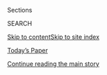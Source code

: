 <div id="app">

<div>

<div class="NYTAppHideMasthead css-1r6wvpq e1suatyy0">

<div class="section css-ui9rw0 e1suatyy2">

<div class="css-eph4ug er09x8g0">

<div class="css-6n7j50">

</div>

<span class="css-1dv1kvn">Sections</span>

<div class="css-10488qs">

<span class="css-1dv1kvn">SEARCH</span>

</div>

[Skip to content](#site-content)[Skip to site
index](#site-index)

</div>

<div class="css-10698na e1huz5gh0">

</div>

</div>

<div id="masthead-bar-one" class="section hasLinks css-15hmgas e1csuq9d3">

<div class="css-uqyvli e1csuq9d0">

</div>

<div class="css-1uqjmks e1csuq9d1">

</div>

<div class="css-9e9ivx">

[](https://myaccount.nytimes3xbfgragh.onion/auth/login?response_type=cookie&client_id=vi)

</div>

<div class="css-1bvtpon e1csuq9d2">

[Today’s Paper](https://www.nytimes3xbfgragh.onion/section/todayspaper)

</div>

</div>

</div>

</div>

<div data-aria-hidden="false">

<div id="site-content" data-role="main">

<div id="top-wrapper" class="css-15p45cc eaca97t0" type="top">

<div id="top-slug" class="css-19x0jxb eaca97t1" hidden="">

Advertisement

</div>

[Continue reading the main
story](#after-top)

<div class="ad top-wrapper" style="text-align:center;height:100%;display:block;min-height:90px">

<div id="top" class="place-ad" data-position="top" data-size-key="top">

</div>

</div>

<div id="after-top">

</div>

</div>

<div id="byline" class="section css-15h4p1b e9abtgs0">

<div class="css-1j21atc e1svk9qx1">

<div class="css-nfcc9b e1svk9qx3">

<div class="css-vl9dhg e1svk9qx5">

<div class="css-1nrhkj6 e1svk9qx6">

# Aimee Farrell

</div>

## <span></span>

Aimee Farrell is a British freelance writer, editor and consultant. A
regular contributor to T Magazine, she reports on London’s vibrant
visual arts and fashion scenes. Her work often explores how the worlds
of interiors, art and fashion interlink and inform one another.

<span class="css-dd5dyy">More**</span>

</div>

</div>

</div>

<div>

<div id="mid1-wrapper" class="css-1mn4oms eaca97t0" type="rank">

<div id="mid1-slug" class="css-1tag3rd eaca97t1">

Advertisement

</div>

[Continue reading the main
story](#after-mid1)

<div id="mid1" class="ad mid1-wrapper" style="text-align:center;height:100%;display:block">

</div>

<div id="after-mid1">

</div>

</div>

</div>

<div class="css-185go5a e1o5byef0">

<div class="css-15cbhtu">

  - [Latest](#stream-panel)
  - <span class="css-6n7j50">Search</span>
    <div class="control">
    <div class="label-container css-1dv1kvn">
    Search
    </div>
    <div class="css-wm4t3d">
    **<span id="clear-search-input" class="css-1dv1kvn">Clear this text
    input</span>
    </div>
    </div>
    <span class="css-1iovbfw"></span>

<div id="stream-panel" class="section css-8msx5b e1jz0cab1">

<div class="css-13mho3u">

1.  
    
    <div class="css-1cp3ece">
    
    <div class="css-1l4spti">
    
    [](/2020/08/10/t-magazine/alice-cicolini-jewelry-art.html)
    
    <div class="css-79elbk">
    
    ![](https://static01.graylady3jvrrxbe.onion/images/2020/08/10/t-magazine/art/Tadobe-slide-4O7J/Tadobe-slide-4O7J-thumbWide.jpg?quality=75&auto=webp&disable=upscale)
    
    </div>
    
    ### <span class="css-m70j1g">T Presents</span>
    
    ## The Jewelry Designer Inspired by Ancient Rituals and Artifacts
    
    Drawing on years of research and working with one of Jaipur’s
    premier enamel artisans, Alice Cicolini makes pieces destined to
    become talismans.
    
    <div class="css-1nqbnmb ea5icrr0">
    
    By <span class="css-1n7hynb">Aimee
    Farrell</span>
    
    </div>
    
    </div>
    
    <div class="css-1lc2l26 e1xfvim33">
    
    </div>
    
    </div>

2.  
    
    <div class="css-1cp3ece">
    
    <div class="css-1l4spti">
    
    [](/2020/07/31/t-magazine/design-bothy-anstruther.html)
    
    <div class="css-79elbk">
    
    ![](https://static01.graylady3jvrrxbe.onion/images/2020/07/16/t-magazine/16tmag-bothy-slide-P1ID/16tmag-bothy-slide-P1ID-thumbWide.jpg?quality=75&auto=webp&disable=upscale)
    
    </div>
    
    ## In a 19th-Century Cart House, a Designer Creates a Room of Her Own
    
    Harriet Anstruther has transformed a former outbuilding on her farm
    in the British countryside into a maximalist retreat.
    
    <div class="css-1nqbnmb ea5icrr0">
    
    By <span class="css-1n7hynb">Aimee
    Farrell</span>
    
    </div>
    
    </div>
    
    <div class="css-1lc2l26 e1xfvim33">
    
    </div>
    
    </div>

3.  
    
    <div class="css-1cp3ece">
    
    <div class="css-1l4spti">
    
    [](/2020/04/09/t-magazine/viola-lanari.html)
    
    <div class="css-79elbk">
    
    ![](https://static01.graylady3jvrrxbe.onion/images/2020/04/08/t-magazine/design/viola-slide-Q7EE/viola-slide-Q7EE-thumbWide.jpg?quality=75&auto=webp&disable=upscale)
    
    </div>
    
    ### <span class="css-m70j1g">Home and Work</span>
    
    ## A Designer Whose Home Is as Fanciful as Her Plaster Creations
    
    Viola Lanari’s maximalist London apartment, which is filled with
    enchanting objects that include her own handcrafted lamps and
    tables, has the feel of a small museum.
    
    <div class="css-1nqbnmb ea5icrr0">
    
    By <span class="css-1n7hynb">Aimee
    Farrell</span>
    
    </div>
    
    </div>
    
    <div class="css-1lc2l26 e1xfvim33">
    
    </div>
    
    </div>

4.  
    
    <div class="css-1cp3ece">
    
    <div class="css-1l4spti">
    
    [](/2020/01/27/t-magazine/duro-olowu-soane.html)
    
    <div class="css-79elbk">
    
    ![](https://static01.graylady3jvrrxbe.onion/images/2020/01/30/t-magazine/24tmag-olowu-slide-VFRC-print/24tmag-olowu-slide-VFRC-thumbWide.jpg?quality=75&auto=webp&disable=upscale)
    
    </div>
    
    ## From a Beloved Fashion Designer, Fabrics for the Home
    
    Duro Olowu has turned his eye for richly patterned textiles to a new
    collaboration with the furniture and housewares brand Soane Britain.
    
    <div class="css-1nqbnmb ea5icrr0">
    
    By <span class="css-1n7hynb">Aimee
    Farrell</span>
    
    </div>
    
    </div>
    
    <div class="css-1lc2l26 e1xfvim33">
    
    </div>
    
    </div>

5.  
    
    <div class="css-1cp3ece">
    
    <div class="css-1l4spti">
    
    [](/2019/11/07/t-magazine/chelsea-hotel-apartments.html)
    
    <div class="css-79elbk">
    
    ![](https://static01.graylady3jvrrxbe.onion/images/2019/11/07/t-magazine/07tmag-chelsea-slide-0680/07tmag-chelsea-slide-0680-thumbWide-v2.jpg?quality=75&auto=webp&disable=upscale)
    
    </div>
    
    ## Inside the Last Occupied Apartments of the Chelsea Hotel
    
    A new book celebrates the colorful living spaces of the New Yorkers
    who still call the legendary building home.
    
    <div class="css-1nqbnmb ea5icrr0">
    
    By <span class="css-1n7hynb">Aimee
    Farrell</span>
    
    </div>
    
    </div>
    
    <div class="css-1lc2l26 e1xfvim33">
    
    </div>
    
    </div>

6.  
    
    <div class="css-1cp3ece">
    
    <div class="css-1l4spti">
    
    [](/2019/10/17/t-magazine/francois-halard.html)
    
    <div class="css-79elbk">
    
    ![](https://static01.graylady3jvrrxbe.onion/images/2019/10/16/t-magazine/design/francois-halard-slide-B3G4/francois-halard-slide-B3G4-thumbWide.jpg?quality=75&auto=webp&disable=upscale)
    
    </div>
    
    ## A Look Inside the Homes of Dries Van Noten, Rick Owens and More
    
    The photographer François Halard’s new book documents the private
    spaces of some of the world’s most influential creative forces.
    
    <div class="css-1nqbnmb ea5icrr0">
    
    By <span class="css-1n7hynb">Aimee
    Farrell</span>
    
    </div>
    
    </div>
    
    <div class="css-1lc2l26 e1xfvim33">
    
    </div>
    
    </div>

7.  
    
    <div class="css-1cp3ece">
    
    <div class="css-1l4spti">
    
    [](/2019/10/08/t-magazine/table-setting-guide.html)
    
    <div class="css-79elbk">
    
    ![](https://static01.graylady3jvrrxbe.onion/images/2019/10/02/t-magazine/02tmag-tablescape-slide-U526/02tmag-tablescape-slide-U526-thumbWide-v2.jpg?quality=75&auto=webp&disable=upscale)
    
    </div>
    
    ## How to Decorate a Dinner Table Like a Professional
    
    Six ideas for creating imaginative tablescapes from interior
    designers, florists, artists and more.
    
    <div class="css-1nqbnmb ea5icrr0">
    
    By <span class="css-1n7hynb">Aimee
    Farrell</span>
    
    </div>
    
    </div>
    
    <div class="css-1lc2l26 e1xfvim33">
    
    </div>
    
    </div>

8.  
    
    <div class="css-1cp3ece">
    
    <div class="css-1l4spti">
    
    [](/2019/09/18/t-magazine/london-design-festival.html)
    
    <div class="css-79elbk">
    
    ![](https://static01.graylady3jvrrxbe.onion/images/2019/09/17/t-magazine/16tmag-londondesign-slide-E49P/16tmag-londondesign-slide-E49P-thumbWide.jpg?quality=75&auto=webp&disable=upscale)
    
    </div>
    
    ## Eight Great Things to See at the London Design Festival
    
    A labyrinth in front of Westminster Cathedral, a Kengo Kuma bamboo
    structure outside the V\&A, and much more.
    
    <div class="css-1nqbnmb ea5icrr0">
    
    By <span class="css-1n7hynb">Aimee
    Farrell</span>
    
    </div>
    
    </div>
    
    <div class="css-1lc2l26 e1xfvim33">
    
    </div>
    
    </div>

9.  
    
    <div class="css-1cp3ece">
    
    <div class="css-1l4spti">
    
    [](/2019/08/07/t-magazine/tomi-ahmed-iiuvo.html)
    
    <div class="css-79elbk">
    
    ![](https://static01.graylady3jvrrxbe.onion/images/2019/08/05/t-magazine/05tmag-ahmed-slide-G23P/05tmag-ahmed-slide-G23P-thumbWide.jpg?quality=75&auto=webp&disable=upscale)
    
    </div>
    
    ### <span class="css-m70j1g">T Presents</span>
    
    ## The Perfume Entrepreneur Mining Musical Subcultures
    
    Tomi Ahmed, the co-founder of the emerging fragrance brand Iiuvo,
    believes that every scent has a soundtrack.
    
    <div class="css-1nqbnmb ea5icrr0">
    
    By <span class="css-1n7hynb">Aimee
    Farrell</span>
    
    </div>
    
    </div>
    
    <div class="css-1lc2l26 e1xfvim33">
    
    </div>
    
    </div>

10. 
    
    <div class="css-1cp3ece">
    
    <div class="css-1l4spti">
    
    [](/2019/03/25/t-magazine/beata-heuman.html)
    
    <div class="css-79elbk">
    
    ![](https://static01.graylady3jvrrxbe.onion/images/2019/03/25/t-magazine/design/Beata-Heuman-slide-7W70-copy/Beata-Heuman-slide-7W70-copy-thumbWide.jpg?quality=75&auto=webp&disable=upscale)
    
    </div>
    
    ## A British Interior Designer’s Tricks for Staying Organized
    
    In her bustling London office, Beata Heuman labels liberally, files
    in an antique cabinet — and still finds a place to watercolor.
    
    <div class="css-1nqbnmb ea5icrr0">
    
    By <span class="css-1n7hynb">Aimee Farrell</span>
    
    </div>
    
    </div>
    
    <div class="css-1lc2l26 e1xfvim33">
    
    </div>
    
    </div>

<div class="css-13mho3u">

<div class="css-1t62hi8">

<div class="css-1stvaey">

Show
More

<div>

<div style="border:0;clip:rect(0 0 0 0);height:1px;margin:-1px;overflow:hidden;white-space:nowrap;padding:0;width:1px;position:absolute" data-role="log" data-aria-live="assertive">

</div>

<div style="border:0;clip:rect(0 0 0 0);height:1px;margin:-1px;overflow:hidden;white-space:nowrap;padding:0;width:1px;position:absolute" data-role="log" data-aria-live="assertive">

</div>

<div style="border:0;clip:rect(0 0 0 0);height:1px;margin:-1px;overflow:hidden;white-space:nowrap;padding:0;width:1px;position:absolute" data-role="log" data-aria-live="polite">

</div>

<div style="border:0;clip:rect(0 0 0 0);height:1px;margin:-1px;overflow:hidden;white-space:nowrap;padding:0;width:1px;position:absolute" data-role="log" data-aria-live="polite">

</div>

</div>

</div>

</div>

</div>

</div>

<div class="css-g6hk37 supplemental">

<div id="mid2-wrapper" class="css-10wkyv7 eaca97t0" type="lede">

<div id="mid2-slug" class="css-1tag3rd eaca97t1">

Advertisement

</div>

[Continue reading the main
story](#after-mid2)

<div id="mid2" class="ad mid2-wrapper" style="text-align:center;height:100%;display:block;min-height:250px">

</div>

<div id="after-mid2">

</div>

</div>

## Follow Elsewhere

<div class="module-body">

  - [**<span data-aria-hidden="true">aimee\_farrell</span><span class="css-1dv1kvn">twitter
    page for aimee\_farrell</span>](https://twitter.com/aimee_farrell)

</div>

</div>

</div>

</div>

</div>

</div>

</div>

## Site Index

<div>

</div>

## Site Information Navigation

  - [© <span>2020</span> <span>The New York Times
    Company</span>](https://help.nytimes3xbfgragh.onion/hc/en-us/articles/115014792127-Copyright-notice)

<!-- end list -->

  - [NYTCo](https://www.nytco.com/)
  - [Contact
    Us](https://help.nytimes3xbfgragh.onion/hc/en-us/articles/115015385887-Contact-Us)
  - [Work with us](https://www.nytco.com/careers/)
  - [Advertise](https://nytmediakit.com/)
  - [T Brand Studio](http://www.tbrandstudio.com/)
  - [Your Ad
    Choices](https://www.nytimes3xbfgragh.onion/privacy/cookie-policy#how-do-i-manage-trackers)
  - [Privacy](https://www.nytimes3xbfgragh.onion/privacy)
  - [Terms of
    Service](https://help.nytimes3xbfgragh.onion/hc/en-us/articles/115014893428-Terms-of-service)
  - [Terms of
    Sale](https://help.nytimes3xbfgragh.onion/hc/en-us/articles/115014893968-Terms-of-sale)
  - [Site
    Map](https://spiderbites.nytimes3xbfgragh.onion)
  - [Help](https://help.nytimes3xbfgragh.onion/hc/en-us)
  - [Subscriptions](https://www.nytimes3xbfgragh.onion/subscription?campaignId=37WXW)

</div>

</div>
